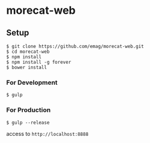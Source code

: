 # morecat-web

## Setup

~~~
$ git clone https://github.com/emag/morecat-web.git
$ cd morecat-web
$ npm install
$ npm install -g forever
$ bower install
~~~

### For Development

~~~
$ gulp
~~~

### For Production

~~~
$ gulp --release
~~~

access to `http://localhost:8888`